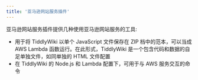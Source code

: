 ```yaml
---
title: '亚马逊网站服务插件'
---
```


亚马逊网站服务插件提供几种使用亚马逊网站服务的工具:

* 用于将 TiddlyWiki 以单个 JavaScript 文件保存在 ZIP 档中的范本，可以当成 AWS Lambda 函数运行。在此形式，TiddlyWiki 是一个包含代码和数据的自足单独文件，如同单独的 HTML 文件配置
* 在 TiddlyWiki 的 Node.js 和 Lambda 配置下，可用于与 AWS 服务交互的命令 
